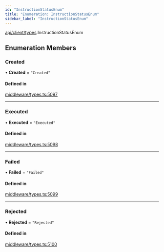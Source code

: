 ```yaml
---
id: "InstructionStatusEnum"
title: "Enumeration: InstructionStatusEnum"
sidebar_label: "InstructionStatusEnum"
---
```


[api/client/types](../../../../../modules/API/Client/Types/Types.md).InstructionStatusEnum

## Enumeration Members

### Created

• **Created** = ``"Created"``

#### Defined in

[middleware/types.ts:5097](https://github.com/PolymeshAssociation/polymesh-sdk/blob/49a0066c3/src/middleware/types.ts#L5097)

___

### Executed

• **Executed** = ``"Executed"``

#### Defined in

[middleware/types.ts:5098](https://github.com/PolymeshAssociation/polymesh-sdk/blob/49a0066c3/src/middleware/types.ts#L5098)

___

### Failed

• **Failed** = ``"Failed"``

#### Defined in

[middleware/types.ts:5099](https://github.com/PolymeshAssociation/polymesh-sdk/blob/49a0066c3/src/middleware/types.ts#L5099)

___

### Rejected

• **Rejected** = ``"Rejected"``

#### Defined in

[middleware/types.ts:5100](https://github.com/PolymeshAssociation/polymesh-sdk/blob/49a0066c3/src/middleware/types.ts#L5100)
